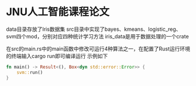 # JNU人工智能课程论文

data目录存放了Iris数据集
src目录中实现了bayes、kmeans、logistic_reg、svm四个mod，分别对应四种统计学习方法
iris_data是用于数据处理的一个crate

在src的main.rs中的main函数中修改可运行4种算法之一，在配置了Rust运行环境的终端输入cargo run即可编译运行
示例如下
```rust
fn main() -> Result<(), Box<dyn std::error::Error>> {
    svm::run()
}
```
